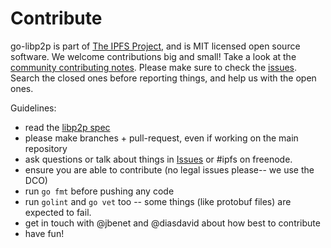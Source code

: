 # Contribute

go-libp2p is part of [The IPFS Project](https://github.com/ipfs/ipfs), and is MIT licensed open source software. We welcome contributions big and small! Take a look at the [community contributing notes](https://github.com/ipfs/community/blob/master/contributing.md). Please make sure to check the [issues](https://github.com/ipfs/go-libp2p/issues). Search the closed ones
before reporting things, and help us with the open ones.

Guidelines:

- read the [libp2p spec](https://github.com/ipfs/specs/tree/master/libp2p)
- please make branches + pull-request, even if working on the main repository
- ask questions or talk about things in [Issues](https://github.com/ipfs/go-ipfs/issues) or #ipfs on freenode.
- ensure you are able to contribute (no legal issues please-- we use the DCO)
- run `go fmt` before pushing any code
- run `golint` and `go vet` too -- some things (like protobuf files) are expected to fail.
- get in touch with @jbenet and @diasdavid about how best to contribute
- have fun!
